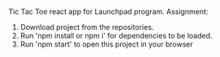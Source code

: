 Tic Tac Toe react app for Launchpad program.
Assignment:

1. Download project from the repositories.
2. Run 'npm install or npm i' for dependencies to be loaded.
3. Run 'npm start' to open this project in your browser
